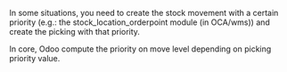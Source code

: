 In some situations, you need to create the stock movement with a certain priority
(e.g.: the stock_location_orderpoint module (in OCA/wms)) and create the picking
with that priority.

In core, Odoo compute the priority on move level depending on picking priority
value.
